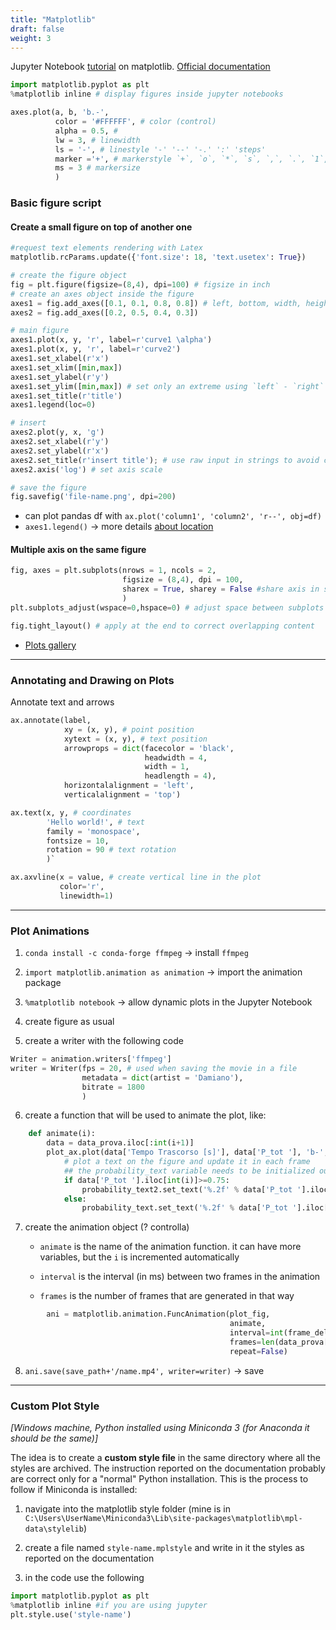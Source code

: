 ```yaml
---
title: "Matplotlib"
draft: false
weight: 3
---
```


Jupyter Notebook [tutorial](http://nbviewer.jupyter.org/github/jrjohansson/scientific-python-lectures/blob/master/Lecture-4-Matplotlib.ipynb) on matplotlib.
[Official documentation](https://matplotlib.org/)

```py
import matplotlib.pyplot as plt
%matplotlib inline # display figures inside jupyter notebooks

axes.plot(a, b, 'b.-',
          color = '#FFFFFF', # color (control)
          alpha = 0.5, #
          lw = 3, # linewidth
          ls = '-', # linestyle '-' '--' '-.' ':' 'steps'
          marker ='+', # markerstyle `+`, `o`, `*`, `s`, `,`, `.`, `1`, `2`, `3`,…
          ms = 3 # markersize
          )
```

### Basic figure script

#### Create a small figure on top of another one

```py
#request text elements rendering with Latex
matplotlib.rcParams.update({'font.size': 18, 'text.usetex': True})

# create the figure object
fig = plt.figure(figsize=(8,4), dpi=100) # figsize in inch
# create an axes object inside the figure
axes1 = fig.add_axes([0.1, 0.1, 0.8, 0.8]) # left, bottom, width, height
axes2 = fig.add_axes([0.2, 0.5, 0.4, 0.3])

# main figure
axes1.plot(x, y, 'r', label=r'curve1 \alpha')
axes1.plot(x, y, 'r', label=r'curve2')
axes1.set_xlabel(r'x')
axes1.set_xlim([min,max])
axes1.set_ylabel(r'y')
axes1.set_ylim([min,max]) # set only an extreme using `left` - `right` or `top` - `bottom`
axes1.set_title(r'title')
axes1.legend(loc=0)

# insert
axes2.plot(y, x, 'g')
axes2.set_xlabel(r'y')
axes2.set_ylabel(r'x')
axes2.set_title(r'insert title'); # use raw input in strings to avoid conflicts with LaTex
axes2.axis('log') # set axis scale

# save the figure
fig.savefig('file-name.png', dpi=200)
```

-   can plot pandas df with `ax.plot('column1', 'column2', 'r--', obj=df)`
-   `axes1.legend()` → more details [about location](https://matplotlib.org/users/legend_guide.html#legend-location)

#### Multiple axis on the same figure

```py
fig, axes = plt.subplots(nrows = 1, ncols = 2,
                         figsize = (8,4), dpi = 100,
                         sharex = True, sharey = False #share axis in subpplots
                         )
plt.subplots_adjust(wspace=0,hspace=0) # adjust space between subplots in a figure

fig.tight_layout() # apply at the end to correct overlapping content
```

-   [Plots gallery](https://matplotlib.org/gallery.html)

* * *

### Annotating and Drawing on Plots

Annotate text and arrows

```py
ax.annotate(label,
			xy = (x, y), # point position
            xytext = (x, y), # text position
            arrowprops = dict(facecolor = 'black',
							  headwidth = 4,
							  width = 1,
                              headlength = 4),
            horizontalalignment = 'left',
			verticalalignment = 'top')

ax.text(x, y, # coordinates
        'Hello world!', # text
        family = 'monospace',
        fontsize = 10,
        rotation = 90 # text rotation
        )`

ax.axvline(x = value, # create vertical line in the plot
           color='r',
           linewidth=1)
```

* * *

### Plot Animations

1.  `conda install -c conda-forge ffmpeg` → install `ffmpeg`

2.  `import matplotlib.animation as animation` → import the animation package

3.  `%matplotlib notebook` → allow dynamic plots in the Jupyter Notebook

4.  create figure as usual

5.  create a writer with the following code

```py
Writer = animation.writers['ffmpeg']
writer = Writer(fps = 20, # used when saving the movie in a file
                metadata = dict(artist = 'Damiano'),
                bitrate = 1800
                )
```

6.  create a function that will be used to animate the plot, like:

```py
    def animate(i):
        data = data_prova.iloc[:int(i+1)]
        plot_ax.plot(data['Tempo Trascorso [s]'], data['P_tot '], 'b-', lw=1, ms=3)
	        # plot a text on the figure and update it in each frame
            ## the probability_text variable needs to be initialized outside the function
            if data['P_tot '].iloc[int(i)]>=0.75:
                probability_text2.set_text('%.2f' % data['P_tot '].iloc[int(i)])
            else:
                probability_text.set_text('%.2f' % data['P_tot '].iloc[int(i)])
```

7.  create the animation object (? controlla)

    -   `animate` is the name of the animation function. it can have more variables, but the `i` is incremented automatically

    -   `interval` is the interval (in ms) between two frames in the animation

    -   `frames` is the number of frames that are generated in that way

```py
        ani = matplotlib.animation.FuncAnimation(plot_fig,
                                                 animate,
                                                 interval=int(frame_delay),
                                                 frames=len(data_prova['Tempo Trascorso [s]']),
                                                 repeat=False)
```

8.  `ani.save(save_path+'/name.mp4', writer=writer)` → save

* * *

### Custom Plot Style

_[Windows machine, Python installed using Miniconda 3 (for Anaconda it should be the same)]_

The idea is to create a **custom style file** in the same directory where all the styles are archived. The instruction reported on the documentation probably are correct only for a "normal" Python installation. This is the process to follow if Miniconda is installed:

1.  navigate into the matplotlib style folder (mine is in `C:\Users\UserName\Miniconda3\Lib\site-packages\matplotlib\mpl-data\stylelib`)

2.  create a file named `style-name.mplstyle` and write in it the styles as reported on the documentation

3.  in the code use the following

```python
import matplotlib.pyplot as plt
%matplotlib inline #if you are using jupyter
plt.style.use('style-name')
```
